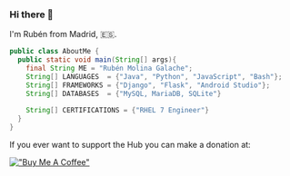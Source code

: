 ### Hi there 👋

I'm Rubén from Madrid, 🇪🇸.
```java
public class AboutMe {
  public static void main(String[] args){
    final String ME = "Rubén Molina Galache";
    String[] LANGUAGES  = {"Java", "Python", "JavaScript", "Bash"};
    String[] FRAMEWORKS = {"Django", "Flask", "Android Studio"};
    String[] DATABASES  = {"MySQL, MariaDB, SQLite"}
    
    String[] CERTIFICATIONS = {"RHEL 7 Engineer"}
  }
}
```

If you ever want to support the Hub you can make a donation at:

[!["Buy Me A Coffee"](https://www.buymeacoffee.com/assets/img/custom_images/orange_img.png)](https://www.buymeacoffee.com/rubenmolinag)

